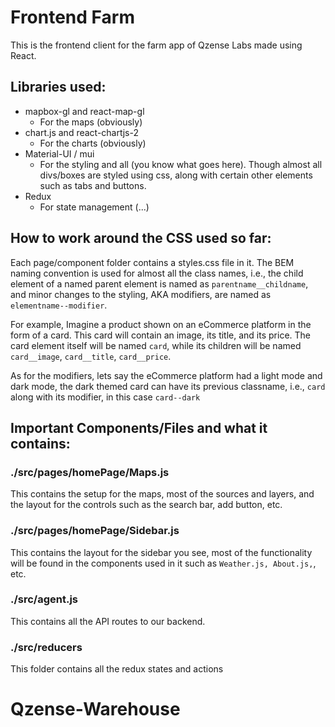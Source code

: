 # Frontend Farm

This is the frontend client for the farm app of Qzense Labs made using React.

## Libraries used:

- mapbox-gl and react-map-gl
  - For the maps (obviously)
- chart.js and react-chartjs-2
  - For the charts (obviously)
- Material-UI / mui
  - For the styling and all (you know what goes here). Though almost all divs/boxes are styled using css, along with certain other elements such as tabs and buttons.
- Redux
  - For state management (...)

## How to work around the CSS used so far:

Each page/component folder contains a styles.css file in it. The BEM naming convention is used for almost all the class names, i.e., the child element of a named parent element is named as `parentname__childname`, and minor changes to the styling, AKA modifiers, are named as `elementname--modifier`.

For example, Imagine a product shown on an eCommerce platform in the form of a card. This card will contain an image, its title, and its price. The card element itself will be named `card`, while its children will be named `card__image`, `card__title`, `card__price`.

As for the modifiers, lets say the eCommerce platform had a light mode and dark mode, the dark themed card can have its previous classname, i.e., `card` along with its modifier, in this case `card--dark`

## Important Components/Files and what it contains:

### ./src/pages/homePage/Maps.js

This contains the setup for the maps, most of the sources and layers, and the layout for the controls such as the search bar, add button, etc.

### ./src/pages/homePage/Sidebar.js

This contains the layout for the sidebar you see, most of the functionality will be found in the components used in it such as `Weather.js, About.js,`, etc.

### ./src/agent.js

This contains all the API routes to our backend.

### ./src/reducers

This folder contains all the redux states and actions
# Qzense-Warehouse
